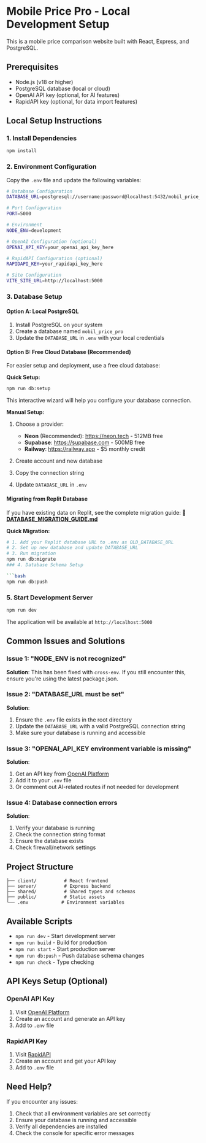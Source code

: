 # Mobile Price Pro - Local Development Setup

This is a mobile price comparison website built with React, Express, and PostgreSQL.

## Prerequisites

- Node.js (v18 or higher)
- PostgreSQL database (local or cloud)
- OpenAI API key (optional, for AI features)
- RapidAPI key (optional, for data import features)

## Local Setup Instructions

### 1. Install Dependencies

```bash
npm install
```

### 2. Environment Configuration

Copy the `.env` file and update the following variables:

```bash
# Database Configuration
DATABASE_URL=postgresql://username:password@localhost:5432/mobil_price_pro

# Port Configuration
PORT=5000

# Environment
NODE_ENV=development

# OpenAI Configuration (optional)
OPENAI_API_KEY=your_openai_api_key_here

# RapidAPI Configuration (optional)
RAPIDAPI_KEY=your_rapidapi_key_here

# Site Configuration
VITE_SITE_URL=http://localhost:5000
```

### 3. Database Setup

#### Option A: Local PostgreSQL
1. Install PostgreSQL on your system
2. Create a database named `mobil_price_pro`
3. Update the `DATABASE_URL` in `.env` with your local credentials

#### Option B: Free Cloud Database (Recommended)
For easier setup and deployment, use a free cloud database:

**Quick Setup:**
```bash
npm run db:setup
```
This interactive wizard will help you configure your database connection.

**Manual Setup:**
1. Choose a provider:
   - **Neon** (Recommended): https://neon.tech - 512MB free
   - **Supabase**: https://supabase.com - 500MB free
   - **Railway**: https://railway.app - $5 monthly credit

2. Create account and new database
3. Copy the connection string
4. Update `DATABASE_URL` in `.env`

#### Migrating from Replit Database
If you have existing data on Replit, see the complete migration guide:
📖 **[DATABASE_MIGRATION_GUIDE.md](./DATABASE_MIGRATION_GUIDE.md)**

**Quick Migration:**
```bash
# 1. Add your Replit database URL to .env as OLD_DATABASE_URL
# 2. Set up new database and update DATABASE_URL
# 3. Run migration
npm run db:migrate
### 4. Database Schema Setup

```bash
npm run db:push
```

### 5. Start Development Server

```bash
npm run dev
```

The application will be available at `http://localhost:5000`

## Common Issues and Solutions

### Issue 1: "NODE_ENV is not recognized"
**Solution**: This has been fixed with `cross-env`. If you still encounter this, ensure you're using the latest package.json.

### Issue 2: "DATABASE_URL must be set"
**Solution**: 
1. Ensure the `.env` file exists in the root directory
2. Update the `DATABASE_URL` with a valid PostgreSQL connection string
3. Make sure your database is running and accessible

### Issue 3: "OPENAI_API_KEY environment variable is missing"
**Solution**: 
1. Get an API key from [OpenAI Platform](https://platform.openai.com/api-keys)
2. Add it to your `.env` file
3. Or comment out AI-related routes if not needed for development

### Issue 4: Database connection errors
**Solution**:
1. Verify your database is running
2. Check the connection string format
3. Ensure the database exists
4. Check firewall/network settings

## Project Structure

```
├── client/          # React frontend
├── server/          # Express backend
├── shared/          # Shared types and schemas
├── public/          # Static assets
└── .env            # Environment variables
```

## Available Scripts

- `npm run dev` - Start development server
- `npm run build` - Build for production
- `npm run start` - Start production server
- `npm run db:push` - Push database schema changes
- `npm run check` - Type checking

## API Keys Setup (Optional)

### OpenAI API Key
1. Visit [OpenAI Platform](https://platform.openai.com/api-keys)
2. Create an account and generate an API key
3. Add to `.env` file

### RapidAPI Key
1. Visit [RapidAPI](https://rapidapi.com/)
2. Create an account and get your API key
3. Add to `.env` file

## Need Help?

If you encounter any issues:
1. Check that all environment variables are set correctly
2. Ensure your database is running and accessible
3. Verify all dependencies are installed
4. Check the console for specific error messages